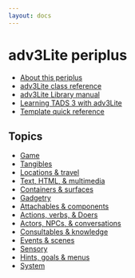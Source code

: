 ```yaml
---
layout: docs
---
```

# adv3Lite periplus

- <a href="about.html" target="classes">About this periplus</a>
- <a href="libref/intro.html" target="classes">adv3Lite class reference</a>
- <a href="manual/toc.html" target="classes">adv3Lite Library manual</a>
- <a href="LearningT3Lite.pdf" target="classes">Learning TADS 3 with
  adv3Lite</a>
- <a href="TemplatesQref.PDF" target="classes">Template quick
  reference</a>

## Topics

- <a href="topics.html#topic_0" target="topics">Game</a>
- <a href="topics.html#topic_1" target="topics">Tangibles</a>
- <a href="topics.html#topic_2" target="topics">Locations &amp; travel</a>
- <a href="topics.html#topic_3" target="topics">Text, HTML, &amp;
  multimedia</a>
- <a href="topics.html#topic_4" target="topics">Containers &amp;
  surfaces</a>
- <a href="topics.html#topic_5" target="topics">Gadgetry</a>
- <a href="topics.html#topic_6" target="topics">Attachables &amp;
  components</a>
- <a href="topics.html#topic_7" target="topics">Actions, verbs, &amp;
  Doers</a>
- <a href="topics.html#topic_8" target="topics">Actors, NPCs, &amp;
  conversations</a>
- <a href="topics.html#topic_9" target="topics">Consultables &amp;
  knowledge</a>
- <a href="topics.html#topic_10" target="topics">Events &amp; scenes</a>
- <a href="topics.html#topic_11" target="topics">Sensory</a>
- <a href="topics.html#topic_12" target="topics">Hints, goals &amp;
  menus</a>
- <a href="topics.html#topic_13" target="topics">System</a>

